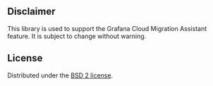 ## Disclaimer

This library is used to support the Grafana Cloud Migration Assistant feature. It is subject to change without warning.



## License

Distributed under the [BSD 2 license](https://opensource.org/license/bsd-2-clause).
